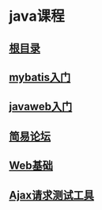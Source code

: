 # java课程  
## [根目录](java)  
## [mybatis入门](java/MyBatis01)  
## [javaweb入门](java/JavaWebDemo)  
## [简易论坛](java/Forum)  
## [Web基础](java/WebBase)  
## [Ajax请求测试工具](java/AjaxTestTool)  